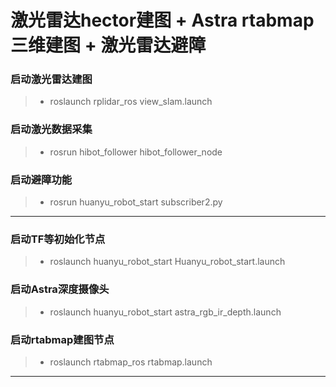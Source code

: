 # 激光雷达hector建图 + Astra rtabmap三维建图 + 激光雷达避障



### 启动激光雷达建图

>*  roslaunch rplidar_ros view_slam.launch

### 启动激光数据采集

> * rosrun hibot_follower hibot_follower_node 

### 启动避障功能

> * rosrun huanyu_robot_start subscriber2.py 

---



### 启动TF等初始化节点

> * roslaunch huanyu_robot_start Huanyu_robot_start.launch

### 启动Astra深度摄像头

> * roslaunch huanyu_robot_start astra_rgb_ir_depth.launch

### 启动rtabmap建图节点

> * roslaunch rtabmap_ros rtabmap.launch

---




